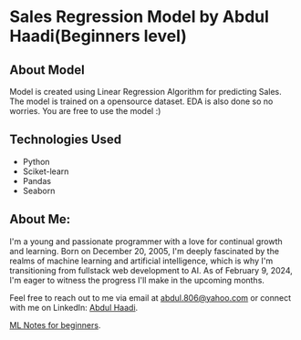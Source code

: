 # Sales Regression Model by Abdul Haadi(Beginners level)

## About Model
Model is created using Linear Regression Algorithm for predicting Sales. The model is trained on a opensource dataset. EDA is also done so no worries. You are free to use the model :)

## Technologies Used
- Python
- Sciket-learn
- Pandas
- Seaborn

## About Me:

I'm a young and passionate programmer with a love for continual growth and learning. Born on December 20, 2005, I'm deeply fascinated by the realms of machine learning and artificial intelligence, 
which is why I'm transitioning from fullstack web development to AI. As of February 9, 2024, I'm eager to witness the progress I'll make in the upcoming months.

Feel free to reach out to me via email at abdul.806@yahoo.com or connect with me on LinkedIn: [Abdul Haadi](https://www.linkedin.com/in/abdul-haadi-fullstack/).

[ML Notes for beginners](https://github.com/AbdulHadi806/Machine-learning-Basic-notes).
